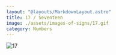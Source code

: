 ```yaml
---
layout: "@layouts/MarkdownLayout.astro"
title: 17 / Seventeen
image: ./assets/images-of-signs/17.gif
category: Numbers
---
```


![17](@signs/17.gif)
